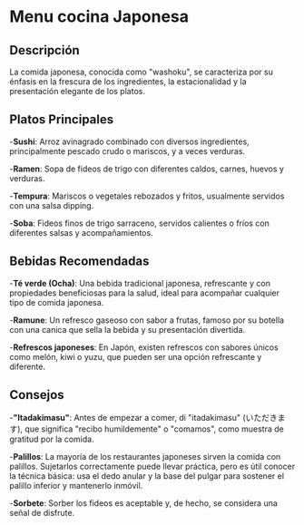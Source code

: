 # Menu cocina Japonesa

## Descripción
La comida japonesa, conocida como "washoku", se caracteriza por su énfasis en la frescura de los ingredientes, la estacionalidad y la presentación elegante de los platos.

## Platos Principales

-**Sushi**: Arroz avinagrado combinado con diversos ingredientes, principalmente pescado crudo o mariscos, y a veces verduras.

-**Ramen**: Sopa de fideos de trigo con diferentes caldos, carnes, huevos y verduras.

-**Tempura**: Mariscos o vegetales rebozados y fritos, usualmente servidos con una salsa dipping.

-**Soba**: Fideos finos de trigo sarraceno, servidos calientes o fríos con diferentes salsas y acompañamientos.

## Bebidas Recomendadas

-**Té verde (Ocha)**:
Una bebida tradicional japonesa, refrescante y con propiedades beneficiosas para la salud, ideal para acompañar cualquier tipo de comida japonesa. 

-**Ramune**:
Un refresco gaseoso con sabor a frutas, famoso por su botella con una canica que sella la bebida y su presentación divertida.

-**Refrescos japoneses**:
En Japón, existen refrescos con sabores únicos como melón, kiwi o yuzu, que pueden ser una opción refrescante y diferente.

## Consejos

-**"Itadakimasu"**:
Antes de empezar a comer, di "itadakimasu" (いただきます), que significa "recibo humildemente" o "comamos", como muestra de gratitud por la comida.
 
-**Palillos**:
La mayoría de los restaurantes japoneses sirven la comida con palillos. Sujetarlos correctamente puede llevar práctica, pero es útil conocer la técnica básica: usa el dedo anular y la base del pulgar para sostener el palillo inferior y mantenerlo inmóvil.

-**Sorbete**:
Sorber los fideos es aceptable y, de hecho, se considera una señal de disfrute. 
